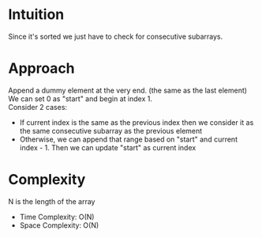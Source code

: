 # Intuition
Since it's sorted we just have to check for consecutive subarrays.

# Approach
Append a dummy element at the very end. (the same as the last element) We can set 0 as "start" and begin at index 1. \
Consider 2 cases:
- If current index is the same as the previous index then we consider it as the same consecutive subarray as the previous element
- Otherwise, we can append that range based on "start" and current index - 1. Then we can update "start" as current index

# Complexity
N is the length of the array
- Time Complexity: O(N)
- Space Complexity: O(N)